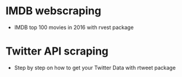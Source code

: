 # IMDB webscraping
- IMDB top 100 movies in 2016 with rvest package

# Twitter API scraping
- Step by step on how to get your Twitter Data with rtweet package
